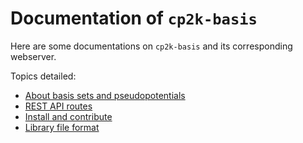 # Documentation of `cp2k-basis`

Here are some documentations on `cp2k-basis` and its corresponding webserver.

Topics detailed:

+ [About basis sets and pseudopotentials](./basis_sets_and_pseudos.md)
+ [REST API routes](./api.md)
+ [Install and contribute](./install.md)
+ [Library file format](./library_file_format.md)
